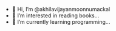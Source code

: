 - 👋 Hi, I’m @akhilavijayanmoonnumackal
- 👀 I’m interested in reading books...
- 🌱 I’m currently learning programming...

<!---
akhilavijayanmoonnumackal/akhilavijayanmoonnumackal is a ✨ special ✨ repository because its `README.md` (this file) appears on your GitHub profile.
You can click the Preview link to take a look at your changes.
--->
